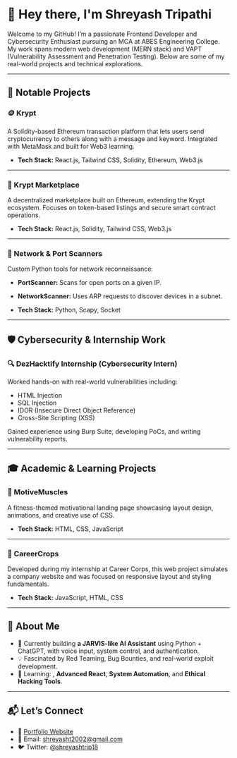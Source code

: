 # 👋 Hey there, I'm Shreyash Tripathi

Welcome to my GitHub! I’m a passionate Frontend Developer and Cybersecurity Enthusiast pursuing an MCA at ABES Engineering College. My work spans modern web development (MERN stack) and VAPT (Vulnerability Assessment and Penetration Testing). Below are some of my real-world projects and technical explorations.

---

## 💼 Notable Projects

### 🪙 Krypt
A Solidity-based Ethereum transaction platform that lets users send cryptocurrency to others along with a message and keyword. Integrated with MetaMask and built for Web3 learning.

- **Tech Stack:** React.js, Tailwind CSS, Solidity, Ethereum, Web3.js

---

### 🛒 Krypt Marketplace
A decentralized marketplace built on Ethereum, extending the Krypt ecosystem. Focuses on token-based listings and secure smart contract operations.

- **Tech Stack:** React.js, Solidity, Tailwind CSS, Web3.js

---

### 🧠 Network & Port Scanners
Custom Python tools for network reconnaissance:
- **PortScanner:** Scans for open ports on a given IP.
- **NetworkScanner:** Uses ARP requests to discover devices in a subnet.

- **Tech Stack:** Python, Scapy, Socket

---

## 🛡️ Cybersecurity & Internship Work

### 🔍 DezHacktify Internship (Cybersecurity Intern)
Worked hands-on with real-world vulnerabilities including:
- HTML Injection
- SQL Injection
- IDOR (Insecure Direct Object Reference)
- Cross-Site Scripting (XSS)

Gained experience using Burp Suite, developing PoCs, and writing vulnerability reports.

---

## 🎓 Academic & Learning Projects

### 💪 MotiveMuscles
A fitness-themed motivational landing page showcasing layout design, animations, and creative use of CSS.

- **Tech Stack:** HTML, CSS, JavaScript

---

### 🏢 CareerCrops
Developed during my internship at Career Corps, this web project simulates a company website and was focused on responsive layout and styling fundamentals.

- **Tech Stack:** JavaScript, HTML, CSS

---

## 📌 About Me

- 🔭 Currently building **a JARVIS-like AI Assistant** using Python + ChatGPT, with voice input, system control, and authentication.
- 💡 Fascinated by Red Teaming, Bug Bounties, and real-world exploit development.
- 🌱 Learning: , **Advanced React**, **System Automation**, and **Ethical Hacking Tools**.

---

## 📬 Let’s Connect

- 🔗 [Portfolio Website](https://shreyash-portfolio.vercel.app/)
- 📧 Email: shreyasht2002@gmail.com
- 🐦 Twitter: [@shreyashtrip18](https://twitter.com/shreyashtrip18)
